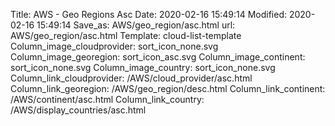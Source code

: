 Title: AWS - Geo Regions Asc
Date: 2020-02-16 15:49:14
Modified: 2020-02-16 15:49:14
Save_as: AWS/geo_region/asc.html
url: AWS/geo_region/asc.html
Template: cloud-list-template
Column_image_cloudprovider: sort_icon_none.svg
Column_image_georegion: sort_icon_asc.svg
Column_image_continent: sort_icon_none.svg
Column_image_country: sort_icon_none.svg
Column_link_cloudprovider: /AWS/cloud_provider/asc.html
Column_link_georegion: /AWS/geo_region/desc.html
Column_link_continent: /AWS/continent/asc.html
Column_link_country: /AWS/display_countries/asc.html